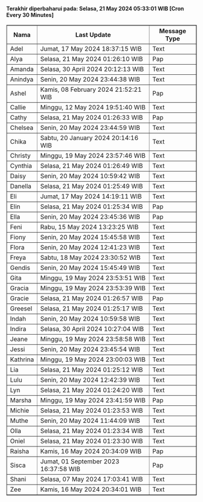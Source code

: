 #### Terakhir diperbaharui pada: Selasa, 21 May 2024 05:33:01 WIB [Cron Every 30 Minutes]

<table border='1'><tr><th>Nama</th><th>Last Update</th><th>Message Type</th></tr><tr><td>Adel</td><td>Jumat, 17 May 2024 18:37:15 WIB</td><td>Text</td></tr><tr><td>Alya</td><td>Selasa, 21 May 2024 01:26:10 WIB</td><td>Pap</td></tr><tr><td>Amanda</td><td>Selasa, 30 April 2024 20:12:13 WIB</td><td>Text</td></tr><tr><td>Anindya</td><td>Senin, 20 May 2024 23:44:38 WIB</td><td>Text</td></tr><tr><td>Ashel</td><td>Kamis, 08 February 2024 21:52:21 WIB</td><td>Pap</td></tr><tr><td>Callie</td><td>Minggu, 12 May 2024 19:51:40 WIB</td><td>Text</td></tr><tr><td>Cathy</td><td>Selasa, 21 May 2024 01:26:33 WIB</td><td>Pap</td></tr><tr><td>Chelsea</td><td>Senin, 20 May 2024 23:44:59 WIB</td><td>Text</td></tr><tr><td>Chika</td><td>Sabtu, 20 January 2024 20:14:16 WIB</td><td>Text</td></tr><tr><td>Christy</td><td>Minggu, 19 May 2024 23:57:46 WIB</td><td>Text</td></tr><tr><td>Cynthia</td><td>Selasa, 21 May 2024 01:26:49 WIB</td><td>Text</td></tr><tr><td>Daisy</td><td>Senin, 20 May 2024 10:59:42 WIB</td><td>Text</td></tr><tr><td>Danella</td><td>Selasa, 21 May 2024 01:25:49 WIB</td><td>Text</td></tr><tr><td>Eli</td><td>Jumat, 17 May 2024 14:19:11 WIB</td><td>Text</td></tr><tr><td>Elin</td><td>Selasa, 21 May 2024 01:25:34 WIB</td><td>Pap</td></tr><tr><td>Ella</td><td>Senin, 20 May 2024 23:45:36 WIB</td><td>Pap</td></tr><tr><td>Feni</td><td>Rabu, 15 May 2024 13:23:25 WIB</td><td>Text</td></tr><tr><td>Fiony</td><td>Senin, 20 May 2024 15:45:58 WIB</td><td>Text</td></tr><tr><td>Flora</td><td>Senin, 20 May 2024 12:41:23 WIB</td><td>Text</td></tr><tr><td>Freya</td><td>Sabtu, 18 May 2024 23:30:52 WIB</td><td>Text</td></tr><tr><td>Gendis</td><td>Senin, 20 May 2024 15:45:49 WIB</td><td>Text</td></tr><tr><td>Gita</td><td>Minggu, 19 May 2024 23:53:51 WIB</td><td>Text</td></tr><tr><td>Gracia</td><td>Minggu, 19 May 2024 23:53:39 WIB</td><td>Text</td></tr><tr><td>Gracie</td><td>Selasa, 21 May 2024 01:26:57 WIB</td><td>Pap</td></tr><tr><td>Greesel</td><td>Selasa, 21 May 2024 01:25:17 WIB</td><td>Text</td></tr><tr><td>Indah</td><td>Senin, 20 May 2024 10:59:58 WIB</td><td>Text</td></tr><tr><td>Indira</td><td>Selasa, 30 April 2024 10:27:04 WIB</td><td>Text</td></tr><tr><td>Jeane</td><td>Minggu, 19 May 2024 23:58:58 WIB</td><td>Text</td></tr><tr><td>Jessi</td><td>Senin, 20 May 2024 23:45:54 WIB</td><td>Text</td></tr><tr><td>Kathrina</td><td>Minggu, 19 May 2024 23:00:03 WIB</td><td>Text</td></tr><tr><td>Lia</td><td>Selasa, 21 May 2024 01:25:12 WIB</td><td>Text</td></tr><tr><td>Lulu</td><td>Senin, 20 May 2024 12:42:39 WIB</td><td>Text</td></tr><tr><td>Lyn</td><td>Selasa, 21 May 2024 01:24:20 WIB</td><td>Text</td></tr><tr><td>Marsha</td><td>Minggu, 19 May 2024 23:41:59 WIB</td><td>Pap</td></tr><tr><td>Michie</td><td>Selasa, 21 May 2024 01:23:53 WIB</td><td>Text</td></tr><tr><td>Muthe</td><td>Senin, 20 May 2024 11:44:09 WIB</td><td>Text</td></tr><tr><td>Olla</td><td>Selasa, 21 May 2024 01:23:34 WIB</td><td>Text</td></tr><tr><td>Oniel</td><td>Selasa, 21 May 2024 01:23:30 WIB</td><td>Text</td></tr><tr><td>Raisha</td><td>Kamis, 16 May 2024 20:34:09 WIB</td><td>Pap</td></tr><tr><td>Sisca</td><td>Jumat, 01 September 2023 16:37:58 WIB</td><td>Pap</td></tr><tr><td>Shani</td><td>Selasa, 07 May 2024 17:03:41 WIB</td><td>Text</td></tr><tr><td>Zee</td><td>Kamis, 16 May 2024 20:34:01 WIB</td><td>Text</td></tr></table>